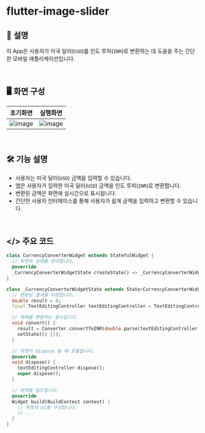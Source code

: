 # flutter-image-slider

## 💬 설명

이 App은 사용자가 미국 달러(`USD`)를 인도 루피(`INR`)로 변환하는 데 도움을 주는 간단한 모바일 애플리케이션입니다.

&nbsp;

## 🖥️ 화면 구성

| 초기화면 | 실행화면 |
|:----:|:----:|
| ![image](https://github.com/kmseunh/svelte-projects/assets/105186724/9981266a-4e3e-437e-816c-2f0fb1fb8497) | ![image](https://github.com/kmseunh/svelte-projects/assets/105186724/2ce85b3e-f401-4320-b642-22da59cd15b7) |

&nbsp;

## 🛠️ 기능 설명

- 사용자는 미국 달러(`USD`) 금액을 입력할 수 있습니다.
- 앱은 사용자가 입력한 미국 달러(`USD`) 금액을 인도 루피(`INR`)로 변환합니다.
- 변환된 금액은 화면에 실시간으로 표시됩니다.
- 간단한 사용자 인터페이스를 통해 사용자가 쉽게 금액을 입력하고 변환할 수 있습니다.

&nbsp;

## </> 주요 코드

```dart
class CurrencyConverterWidget extends StatefulWidget {
  // 위젯의 상태를 관리합니다.
  @override
  _CurrencyConverterWidgetState createState() => _CurrencyConverterWidgetState();
}

class _CurrencyConverterWidgetState extends State<CurrencyConverterWidget> {
  // 변환된 결과를 저장합니다.
  double result = 0;
  final TextEditingController textEditingController = TextEditingController();

  // 화폐를 변환하는 함수입니다.
  void convert() {
    result = Converter.convertToINR(double.parse(textEditingController.text));
    setState(() {});
  }

  // 위젯이 dispose 될 때 호출됩니다.
  @override
  void dispose() {
    textEditingController.dispose();
    super.dispose();
  }

  // 위젯을 빌드합니다.
  @override
  Widget build(BuildContext context) {
    // 위젯의 UI를 구성합니다.
    // ...
  }
}
```
